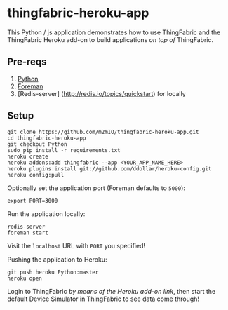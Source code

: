 # thingfabric-heroku-app

This Python / js application demonstrates how to use ThingFabric and the ThingFabric Heroku add-on to build applications _on top of_ ThingFabric.

## Pre-reqs

1. [Python](https://www.python.org/)
1. [Foreman](https://github.com/ddollar/foreman)
1. [Redis-server] (http://redis.io/topics/quickstart) for locally


## Setup

    git clone https://github.com/m2mIO/thingfabric-heroku-app.git
    cd thingfabric-heroku-app
    git checkout Python
    sudo pip install -r requirements.txt
    heroku create
    heroku addons:add thingfabric --app <YOUR_APP_NAME_HERE>
    heroku plugins:install git://github.com/ddollar/heroku-config.git
    heroku config:pull

Optionally set the application port (Foreman defaults to `5000`):

    export PORT=3000

Run the application locally:

    redis-server
    foreman start

Visit the `localhost` URL with `PORT` you specified!

Pushing the application to Heroku:

    git push heroku Python:master
    heroku open

Login to ThingFabric _by means of the Heroku add-on link_, then start the default Device Simulator in ThingFabric to see data come through!
